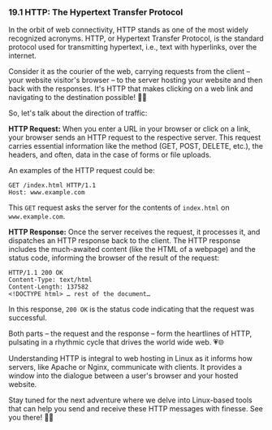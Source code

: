 ### 19.1 HTTP: The Hypertext Transfer Protocol

In the orbit of web connectivity, HTTP stands as one of the most widely recognized acronyms. HTTP, or Hypertext Transfer Protocol, is the standard protocol used for transmitting hypertext, i.e., text with hyperlinks, over the internet.

Consider it as the courier of the web, carrying requests from the client – your website visitor's browser – to the server hosting your website and then back with the responses. It's HTTP that makes clicking on a web link and navigating to the destination possible! 📨🌐

So, let's talk about the direction of traffic:

**HTTP Request:**
When you enter a URL in your browser or click on a link, your browser sends an HTTP request to the respective server. This request carries essential information like the method (GET, POST, DELETE, etc.), the headers, and often, data in the case of forms or file uploads.

An examples of the HTTP request could be:

```plaintext
GET /index.html HTTP/1.1
Host: www.example.com
```
This `GET` request asks the server for the contents of `index.html` on `www.example.com`.

**HTTP Response:**
Once the server receives the request, it processes it, and dispatches an HTTP response back to the client. The HTTP response includes the much-awaited content (like the HTML of a webpage) and the status code, informing the browser of the result of the request:

```plaintext
HTTP/1.1 200 OK
Content-Type: text/html
Content-Length: 137582
<!DOCTYPE html> … rest of the document…
```
In this response, `200 OK` is the status code indicating that the request was successful.

Both parts – the request and the response – form the heartlines of HTTP, pulsating in a rhythmic cycle that drives the world wide web. 💗🌐

Understanding HTTP is integral to web hosting in Linux as it informs how servers, like Apache or Nginx, communicate with clients. It provides a window into the dialogue between a user's browser and your hosted website.

Stay tuned for the next adventure where we delve into Linux-based tools that can help you send and receive these HTTP messages with finesse. See you there! 🚀💡